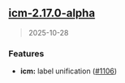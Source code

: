 
<a name="icm-2.17.0-alpha"></a>
## [icm-2.17.0-alpha](https://github.com/intershop/helm-charts/compare/icm-2.15.0...icm-2.17.0-alpha)

> 2025-10-28

### Features

* **icm:** label unification ([#1106](https://github.com/intershop/helm-charts/issues/1106))

